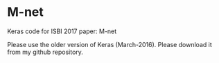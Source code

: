 # M-net

Keras code for ISBI 2017 paper: M-net

Please use the older version of Keras (March-2016). Please download it from my github repository.

